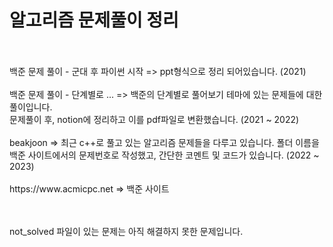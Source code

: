 <h1> 알고리즘 문제풀이 정리 </h1>
<br><br>
백준 문제 풀이 - 군대 후 파이썬 시작 => ppt형식으로 정리 되어있습니다. (2021)
<br><br>
백준 문제 풀이 - 단계별로 ... => 백준의 단계별로 풀어보기 테마에 있는 문제들에 대한 풀이입니다.<br>문제풀이 후, notion에 정리하고 이를 pdf파일로 변환했습니다. (2021 ~ 2022)
<br><br>
beakjoon => 최근 c++로 풀고 있는 알고리즘 문제들을 다루고 있습니다. 폴더 이름을 백준 사이트에서의 문제번호로 작성했고, 간단한 코멘트 및 코드가 있습니다. (2022 ~ 2023)
<br><br>
https://www.acmicpc.net => 백준 사이트

<br><br>
not_solved 파일이 있는 문제는 아직 해결하지 못한 문제입니다.
